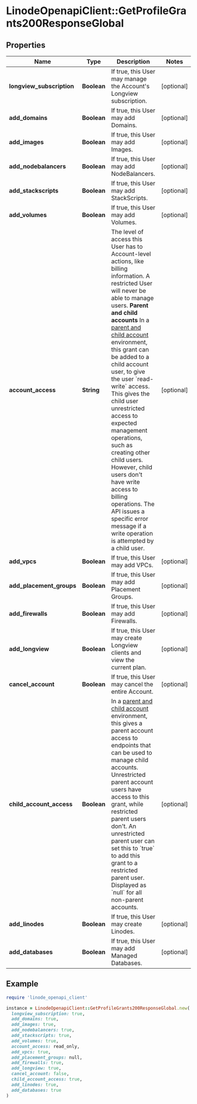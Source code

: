 # LinodeOpenapiClient::GetProfileGrants200ResponseGlobal

## Properties

| Name | Type | Description | Notes |
| ---- | ---- | ----------- | ----- |
| **longview_subscription** | **Boolean** | If true, this User may manage the Account&#39;s Longview subscription. | [optional] |
| **add_domains** | **Boolean** | If true, this User may add Domains. | [optional] |
| **add_images** | **Boolean** | If true, this User may add Images. | [optional] |
| **add_nodebalancers** | **Boolean** | If true, this User may add NodeBalancers. | [optional] |
| **add_stackscripts** | **Boolean** | If true, this User may add StackScripts. | [optional] |
| **add_volumes** | **Boolean** | If true, this User may add Volumes. | [optional] |
| **account_access** | **String** | The level of access this User has to Account-level actions, like billing information. A restricted User will never be able to manage users.  __Parent and child accounts__  In a [parent and child account](https://www.linode.com/docs/guides/parent-child-accounts/) environment, this grant can be added to a child account user, to give the user &#x60;read-write&#x60; access. This gives the child user unrestricted access to expected management operations, such as creating other child users. However, child users don&#39;t have write access to billing operations. The API issues a specific error message if a write operation is attempted by a child user. | [optional] |
| **add_vpcs** | **Boolean** | If true, this User may add VPCs. | [optional] |
| **add_placement_groups** | **Boolean** | If true, this User may add Placement Groups. | [optional] |
| **add_firewalls** | **Boolean** | If true, this User may add Firewalls. | [optional] |
| **add_longview** | **Boolean** | If true, this User may create Longview clients and view the current plan. | [optional] |
| **cancel_account** | **Boolean** | If true, this User may cancel the entire Account. | [optional] |
| **child_account_access** | **Boolean** | In a [parent and child account](https://www.linode.com/docs/guides/parent-child-accounts/) environment, this gives a parent account access to endpoints that can be used to manage child accounts. Unrestricted parent account users have access to this grant, while restricted parent users don&#39;t. An unrestricted parent user can set this to &#x60;true&#x60; to add this grant to a restricted parent user. Displayed as &#x60;null&#x60; for all non-parent accounts. | [optional] |
| **add_linodes** | **Boolean** | If true, this User may create Linodes. | [optional] |
| **add_databases** | **Boolean** | If true, this User may add Managed Databases. | [optional] |

## Example

```ruby
require 'linode_openapi_client'

instance = LinodeOpenapiClient::GetProfileGrants200ResponseGlobal.new(
  longview_subscription: true,
  add_domains: true,
  add_images: true,
  add_nodebalancers: true,
  add_stackscripts: true,
  add_volumes: true,
  account_access: read_only,
  add_vpcs: true,
  add_placement_groups: null,
  add_firewalls: true,
  add_longview: true,
  cancel_account: false,
  child_account_access: true,
  add_linodes: true,
  add_databases: true
)
```

